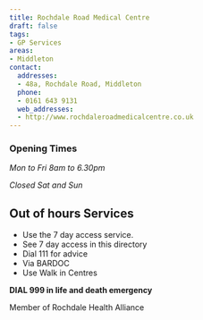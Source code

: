 ```yaml
---
title: Rochdale Road Medical Centre
draft: false
tags:
- GP Services
areas:
- Middleton
contact:
  addresses:
  - 48a, Rochdale Road, Middleton
  phone:
  - 0161 643 9131
  web_addresses:
  - http://www.rochdaleroadmedicalcentre.co.uk
---
```


### Opening Times
*Mon to Fri 8am to 6.30pm*

*Closed Sat and Sun*

## Out of hours Services
- Use the 7 day access service.
- See 7 day access in this directory
- Dial 111 for advice
- Via BARDOC
- Use Walk in Centres

**DIAL 999 in life and death emergency**

Member of Rochdale Health Alliance